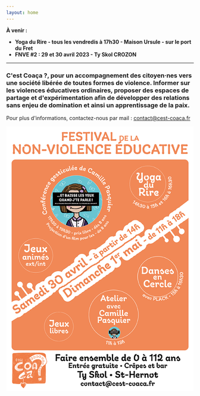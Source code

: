 ```yaml
---
layout: home
---
```

**À venir :**
- **Yoga du Rire - tous les vendredis à 17h30 - Maison Ursule - sur le port du Fret**
- **FNVE #2 : 29 et 30 avril 2023 - Ty Skol CROZON**

*******

### **C'est Coaça ?**, pour un accompagnement des citoyen·nes vers une société libérée de toutes formes de violence. Informer sur les violences éducatives ordinaires, proposer des espaces de partage et d'expérimentation afin de développer des relations sans enjeu de domination et ainsi un apprentissage de la paix.

Pour plus d'informations, contactez-nous par mail : <a href="mailto:contact@cest-coaca.fr">contact@cest-coaca.fr</a>


<center><img class="fit-picture" src="./assets/img/non-violence9.png"
     alt="Affiche Festival de la Non-Violence Éducative 2022"></center>
